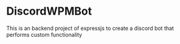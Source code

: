 # DiscordWPMBot
This is an backend project of expressjs to create a discord bot that performs custom functionality
